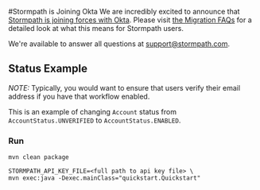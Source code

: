#Stormpath is Joining Okta
We are incredibly excited to announce that [Stormpath is joining forces with Okta](https://stormpath.com/blog/stormpaths-new-path?utm_source=github&utm_medium=readme&utm-campaign=okta-announcement). Please visit [the Migration FAQs](https://stormpath.com/oktaplusstormpath?utm_source=github&utm_medium=readme&utm-campaign=okta-announcement) for a detailed look at what this means for Stormpath users.

We're available to answer all questions at [support@stormpath.com](mailto:support@stormpath.com).


## Status Example

*NOTE:* Typically, you would want to ensure that users verify their email address if you have that workflow enabled.

This is an example of changing `Account` status from `AccountStatus.UNVERIFIED` to `AccountStatus.ENABLED`.

### Run

```
mvn clean package

STORMPATH_API_KEY_FILE=<full path to api key file> \
mvn exec:java -Dexec.mainClass="quickstart.Quickstart"
```
